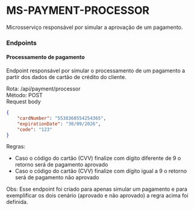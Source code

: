 # MS-PAYMENT-PROCESSOR

Microsserviço responsável por simular a aprovação de um pagamento.

### Endpoints
#### Processamento de pagamento
<p>Endpoint responsável por simular o processamento de um pagamento a partir dos dados de cartão de crédito do cliente.</p>

Rota: /api/payment/processor </br>
Método: POST </br>
Request body
```json
{
    "cardNumber": "5538360554254365",
    "expirationDate": "30/09/2026",
    "code": "123"
}
```

Regras:
- Caso o código do cartão (CVV) finalize com dígito diferente de 9 o retorno será de pagamento aprovado
- Caso o código do cartão (CVV) finalize com dígito igual a 9 o retorno será de pagamento não aprovado

Obs: Esse endpoint foi criado para apenas simular um pagamento e para exemplificar os dois cenário (aprovado e não aprovado) a regra acima foi definida.
